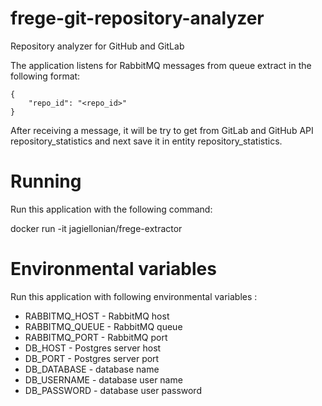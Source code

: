 # frege-git-repository-analyzer
Repository analyzer for GitHub and GitLab

The application listens for RabbitMQ messages from queue extract in the following format:
```{r echo=FALSE, eval=FALSE}
{
    "repo_id": "<repo_id>"
}
```
After receiving a message, it will be try to get from GitLab and GitHub API repository_statistics and next save it in entity repository_statistics. 

# Running
Run this application with the following command:

docker run -it jagiellonian/frege-extractor <environmental variables>
  
# Environmental variables
Run this application with following environmental variables :

* RABBITMQ_HOST - RabbitMQ host
* RABBITMQ_QUEUE - RabbitMQ queue
* RABBITMQ_PORT - RabbitMQ port
* DB_HOST - Postgres server host
* DB_PORT - Postgres server port
* DB_DATABASE - database name
* DB_USERNAME - database user name
* DB_PASSWORD - database user password
